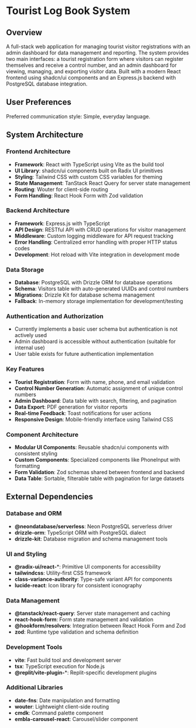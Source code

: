 # Tourist Log Book System

## Overview

A full-stack web application for managing tourist visitor registrations with an admin dashboard for data management and reporting. The system provides two main interfaces: a tourist registration form where visitors can register themselves and receive a control number, and an admin dashboard for viewing, managing, and exporting visitor data. Built with a modern React frontend using shadcn/ui components and an Express.js backend with PostgreSQL database integration.

## User Preferences

Preferred communication style: Simple, everyday language.

## System Architecture

### Frontend Architecture
- **Framework**: React with TypeScript using Vite as the build tool
- **UI Library**: shadcn/ui components built on Radix UI primitives
- **Styling**: Tailwind CSS with custom CSS variables for theming
- **State Management**: TanStack React Query for server state management
- **Routing**: Wouter for client-side routing
- **Form Handling**: React Hook Form with Zod validation

### Backend Architecture
- **Framework**: Express.js with TypeScript
- **API Design**: RESTful API with CRUD operations for visitor management
- **Middleware**: Custom logging middleware for API request tracking
- **Error Handling**: Centralized error handling with proper HTTP status codes
- **Development**: Hot reload with Vite integration in development mode

### Data Storage
- **Database**: PostgreSQL with Drizzle ORM for database operations
- **Schema**: Visitors table with auto-generated UUIDs and control numbers
- **Migrations**: Drizzle Kit for database schema management
- **Fallback**: In-memory storage implementation for development/testing

### Authentication and Authorization
- Currently implements a basic user schema but authentication is not actively used
- Admin dashboard is accessible without authentication (suitable for internal use)
- User table exists for future authentication implementation

### Key Features
- **Tourist Registration**: Form with name, phone, and email validation
- **Control Number Generation**: Automatic assignment of unique control numbers
- **Admin Dashboard**: Data table with search, filtering, and pagination
- **Data Export**: PDF generation for visitor reports
- **Real-time Feedback**: Toast notifications for user actions
- **Responsive Design**: Mobile-friendly interface using Tailwind CSS

### Component Architecture
- **Modular UI Components**: Reusable shadcn/ui components with consistent styling
- **Custom Components**: Specialized components like PhoneInput with formatting
- **Form Validation**: Zod schemas shared between frontend and backend
- **Data Table**: Sortable, filterable table with pagination for large datasets

## External Dependencies

### Database and ORM
- **@neondatabase/serverless**: Neon PostgreSQL serverless driver
- **drizzle-orm**: TypeScript ORM with PostgreSQL dialect
- **drizzle-kit**: Database migration and schema management tools

### UI and Styling
- **@radix-ui/react-***: Primitive UI components for accessibility
- **tailwindcss**: Utility-first CSS framework
- **class-variance-authority**: Type-safe variant API for components
- **lucide-react**: Icon library for consistent iconography

### Data Management
- **@tanstack/react-query**: Server state management and caching
- **react-hook-form**: Form state management and validation
- **@hookform/resolvers**: Integration between React Hook Form and Zod
- **zod**: Runtime type validation and schema definition

### Development Tools
- **vite**: Fast build tool and development server
- **tsx**: TypeScript execution for Node.js
- **@replit/vite-plugin-***: Replit-specific development plugins

### Additional Libraries
- **date-fns**: Date manipulation and formatting
- **wouter**: Lightweight client-side routing
- **cmdk**: Command palette component
- **embla-carousel-react**: Carousel/slider component